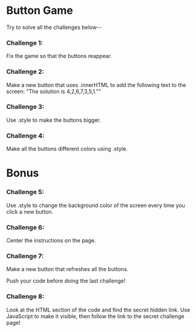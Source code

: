 # Button Game
Try to solve all the challenges below--

### Challenge 1: 
Fix the game so that the buttons reappear.

### Challenge 2:
Make a new button that uses .innerHTML to add the following text to the screen: "The solution is 4,2,6,7,3,5,1.""

### Challenge 3:
Use .style to make the buttons bigger. 

### Challenge 4: 
Make all the buttons different colors using .style.

# Bonus

### Challenge 5:
Use .style to change the background color of the screen every time you click a new button. 

### Challenge 6:
Center the instructions on the page. 

### Challenge 7:
Make a new button that refreshes all the buttons.

Push your code before doing the last challenge!

### Challenge 8:
Look at the HTML section of the code and find the secret hidden link. Use JavaScript to make it visible, then follow the link to the secret challenge page!
